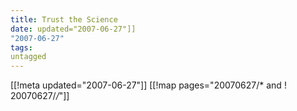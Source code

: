 ```yaml
---
title: Trust the Science
date: updated="2007-06-27"]]
"2007-06-27"
tags:
untagged
---
```

[[!meta updated="2007-06-27"]]
[[!map pages="20070627/* and ! 20070627/*/*"]]
